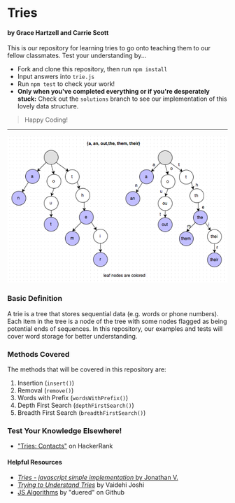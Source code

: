# Tries

#### by Grace Hartzell and Carrie Scott

This is our repository for learning tries to go onto teaching them to our fellow classmates. Test your understanding by...

- Fork and clone this repository, then run `npm install`
- Input answers into `trie.js`
- Run `npm test` to check your work!
- **Only when you've completed everything or if you're desperately stuck:** Check out the `solutions` branch to see our implementation of this lovely data structure.

> Happy Coding!

---

<p align="center">
  <img src="./GeekRai_trie.png" alt="http://geekrai.blogspot.com/2015/02/trie-data-structure.html">
</p>


### Basic Definition

A trie is a tree that stores sequential data (e.g. words or phone numbers). Each item in the tree is a node of the tree with some nodes flagged as being potential ends of sequences. In this repository, our examples and tests will cover word storage for better understanding.

### Methods Covered

The methods that will be covered in this repository are:

1. Insertion (`insert()`)
2. Removal (`remove()`)
3. Words with Prefix (`wordsWithPrefix()`)
4. Depth First Search (`depthFirstSearch()`)
5. Breadth First Search (`breadthFirstSearch()`)

### Test Your Knowledge Elsewhere!

- ["Tries: Contacts"](https://www.hackerrank.com/challenges/ctci-contacts/problem) on HackerRank

#### Helpful Resources

- [_Tries - javascript simple implementation_ by Jonathan V.](https://medium.com/@alexanderv/tries-javascript-simple-implementation-e2a4e54e4330)
- [_Trying to Understand Tries_](https://medium.com/basecs/trying-to-understand-tries-3ec6bede0014) by Vaidehi Joshi
- [JS Algorithms](https://github.com/duereg/js-algorithms) by "duered" on Github
